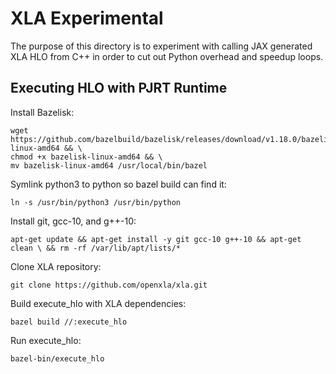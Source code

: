 # XLA Experimental

The purpose of this directory is to experiment with calling JAX generated XLA HLO from C++ in order to cut out Python overhead and speedup loops.

## Executing HLO with PJRT Runtime

Install Bazelisk:
```
wget https://github.com/bazelbuild/bazelisk/releases/download/v1.18.0/bazelisk-linux-amd64 && \
chmod +x bazelisk-linux-amd64 && \
mv bazelisk-linux-amd64 /usr/local/bin/bazel
```

Symlink python3 to python so bazel build can find it:
```
ln -s /usr/bin/python3 /usr/bin/python
```

Install git, gcc-10, and g++-10:
```
apt-get update && apt-get install -y git gcc-10 g++-10 && apt-get clean \ && rm -rf /var/lib/apt/lists/*
```

Clone XLA repository:
```
git clone https://github.com/openxla/xla.git
```

Build execute_hlo with XLA dependencies:
```
bazel build //:execute_hlo
```

Run execute_hlo:
```
bazel-bin/execute_hlo
```
